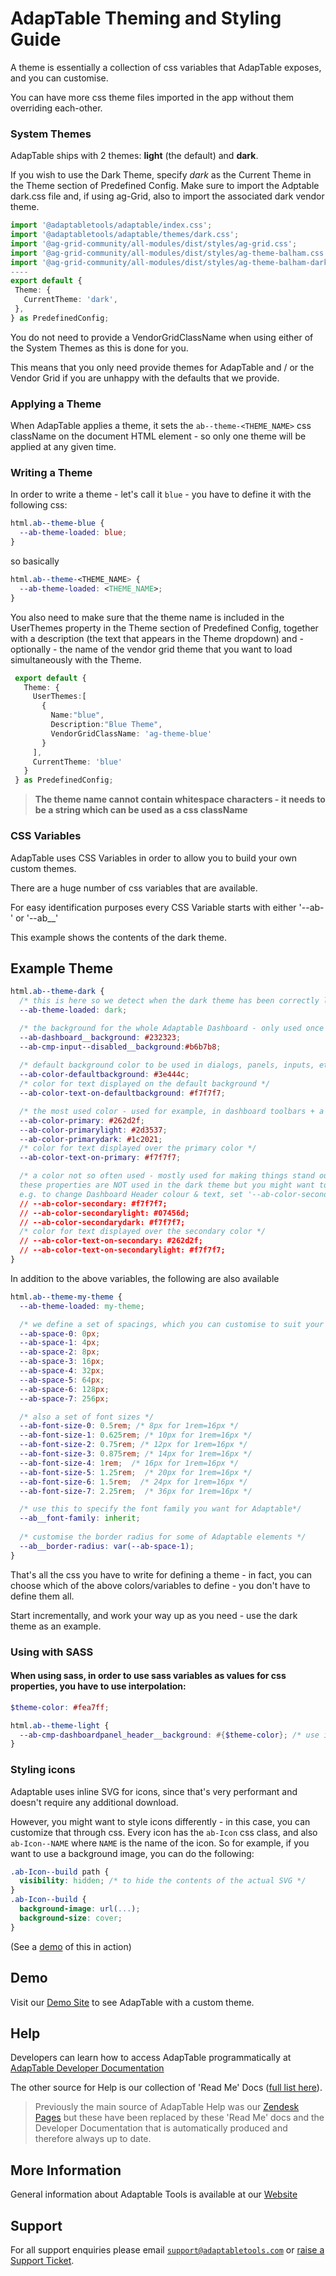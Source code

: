 # AdapTable Theming and Styling Guide

A theme is essentially a collection of css variables that AdapTable exposes, and you can customise. 

You can have more css theme files imported in the app without them overriding each-other.

### System Themes

AdapTable ships with 2 themes: **light** (the default) and **dark**.

If you wish to use the Dark Theme, specify *dark* as the Current Theme in the Theme section of Predefined Config. 
Make sure to import the Adptable dark.css file and, if using ag-Grid, also to import the associated dark vendor theme.

 ```ts
import '@adaptabletools/adaptable/index.css';
import '@adaptabletools/adaptable/themes/dark.css';
import '@ag-grid-community/all-modules/dist/styles/ag-grid.css';
import '@ag-grid-community/all-modules/dist/styles/ag-theme-balham.css';
import '@ag-grid-community/all-modules/dist/styles/ag-theme-balham-dark.css';
----
export default {
  Theme: {
    CurrentTheme: 'dark',
  },
} as PredefinedConfig;
  ```

You do not need to provide a VendorGridClassName when using either of the System Themes as this is done for you.

This means that you only need provide themes for AdapTable and / or the Vendor Grid if you are unhappy with the defaults that we provide.

### Applying a Theme

When AdapTable applies a theme, it sets the `ab--theme-<THEME_NAME>` css className on the document HTML element - so only one theme will be applied at any given time. 

### Writing a Theme

In order to write a theme - let's call it `blue` - you have to define it with the following css:

```css
html.ab--theme-blue {
  --ab-theme-loaded: blue;
}
```

so basically 

```css
html.ab--theme-<THEME_NAME> {
  --ab-theme-loaded: <THEME_NAME>;
}
```

You also need to make sure that the theme name is included in the UserThemes property in the Theme section of Predefined Config, together with a description (the text that appears in the Theme dropdown) and - optionally - the name of the vendor grid theme that you want to load simultaneously with the Theme.

 ```ts
  export default {
    Theme: {
      UserThemes:[
        {
          Name:"blue",
          Description:"Blue Theme",
          VendorGridClassName: 'ag-theme-blue'
        }
      ],
      CurrentTheme: 'blue'
    }  
  } as PredefinedConfig;
  ```

> **The theme name cannot contain whitespace characters - it needs to be a string which can be used as a css className**
  
### CSS Variables

AdapTable uses CSS Variables in order to allow you to build your own custom themes.

There are a huge number of css variables that are available. 

For easy identification purposes every CSS Variable starts with either '--ab-' or '--ab__'

This example shows the contents of the dark theme.

## Example Theme

```css
html.ab--theme-dark {
  /* this is here so we detect when the dark theme has been correctly loaded */
  --ab-theme-loaded: dark;

  /* the background for the whole Adaptable Dashboard - only used once */
  --ab-dashboard__background: #232323;   
  --ab-cmp-input--disabled__background:#b6b7b8;
  
  /* default background color to be used in dialogs, panels, inputs, etc */
  --ab-color-defaultbackground: #3e444c;
  /* color for text displayed on the default background */
  --ab-color-text-on-defaultbackground: #f7f7f7;

  /* the most used color - used for example, in dashboard toolbars + a light and dark variation */
  --ab-color-primary: #262d2f;
  --ab-color-primarylight: #2d3537;
  --ab-color-primarydark: #1c2021;
  /* color for text displayed over the primary color */
  --ab-color-text-on-primary: #f7f7f7;

  /* a color not so often used - mostly used for making things stand out 
  these properties are NOT used in the dark theme but you might want to override in your themes 
  e.g. to change Dashboard Header colour & text, set '--ab-color-secondary' and '--ab-color-text-on-secondary'*/
  // --ab-color-secondary: #f7f7f7;
  // --ab-color-secondarylight: #07456d;
  // --ab-color-secondarydark: #f7f7f7;
  /* color for text displayed over the secondary color */
  // --ab-color-text-on-secondary: #262d2f;
  // --ab-color-text-on-secondarylight: #f7f7f7;
}
```

In addition to the above variables, the following are also available

```css
html.ab--theme-my-theme {
  --ab-theme-loaded: my-theme;

  /* we define a set of spacings, which you can customise to suit your needs */
  --ab-space-0: 0px;
  --ab-space-1: 4px;
  --ab-space-2: 8px;
  --ab-space-3: 16px;
  --ab-space-4: 32px;
  --ab-space-5: 64px;
  --ab-space-6: 128px;
  --ab-space-7: 256px;

  /* also a set of font sizes */
  --ab-font-size-0: 0.5rem; /* 8px for 1rem=16px */
  --ab-font-size-1: 0.625rem; /* 10px for 1rem=16px */
  --ab-font-size-2: 0.75rem; /* 12px for 1rem=16px */
  --ab-font-size-3: 0.875rem; /* 14px for 1rem=16px */
  --ab-font-size-4: 1rem;  /* 16px for 1rem=16px */
  --ab-font-size-5: 1.25rem;  /* 20px for 1rem=16px */
  --ab-font-size-6: 1.5rem;  /* 24px for 1rem=16px */
  --ab-font-size-7: 2.25rem;  /* 36px for 1rem=16px */

  /* use this to specify the font family you want for Adaptable*/
  --ab__font-family: inherit;
  
  /* customise the border radius for some of Adaptable elements */
  --ab__border-radius: var(--ab-space-1);
}
```

That's all the css you have to write for defining a theme - in fact, you can choose which of the above colors/variables to define - you don't have to define them all. 

Start incrementally, and work your way up as you need - use the dark theme as an example.


### Using with SASS

#### When using sass, in order to use sass variables as values for css properties, you have to use interpolation:

```scss
$theme-color: #fea7ff;

html.ab--theme-light {
  --ab-cmp-dashboardpanel_header__background: #{$theme-color}; /* use interpolation ! */
}
```

### Styling icons

Adaptable uses inline SVG for icons, since that's very performant and doesn't require any additional download.

However, you might want to style icons differently - in this case, you can customize that through css. Every icon has the `ab-Icon` css class, and also `ab-Icon--NAME` where `NAME` is the name of the icon. So for example, if you want to use a background image, you can do the following:


```css
.ab-Icon--build path {
  visibility: hidden; /* to hide the contents of the actual SVG */
}
.ab-Icon--build {
  background-image: url(...);
  background-size: cover;
}
```
(See a [demo](https://demo.adaptabletools.com/theme/aggridcustomicondemo) of this in action)


## Demo

Visit our [Demo Site](https://demo.adaptabletools.com/theme/aggridcustomthemedemo) to see AdapTable with a custom theme.

## Help

Developers can learn how to access AdapTable programmatically at [AdapTable Developer Documentation](https://api.adaptabletools.com) 

The other source for Help is our collection of 'Read Me' Docs ([full list here](https://github.com/AdaptableTools/adaptable/blob/master/packages/adaptable/readme/readme-list.md)).

> Previously the main source of AdapTable Help was our [Zendesk Pages](https://adaptabletools.zendesk.com/hc/en-us/articles/360007083017-Help-) but these have been replaced by these 'Read Me' docs and the Developer Documentation that is automatically produced and therefore always up to date.

## More Information

General information about Adaptable Tools is available at our [Website](http://www.adaptabletools.com) 

## Support

For all support enquiries please email [`support@adaptabletools.com`](mailto:support@adaptabletools.com) or [raise a Support Ticket](https://adaptabletools.zendesk.com/hc/en-us/requests/new).
